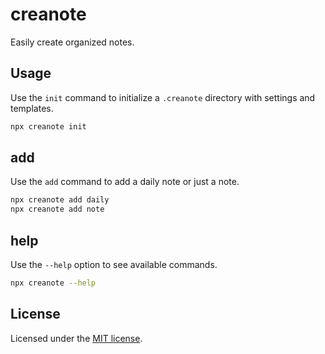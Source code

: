 # creanote

Easily create organized notes.

## Usage

Use the `init` command to initialize a `.creanote` directory with settings and templates.

```bash
npx creanote init
```

## add

Use the `add` command to add a daily note or just a note.

```bash
npx creanote add daily
npx creanote add note
```

## help

Use the `--help` option to see available commands.

```sh
npx creanote --help
```

## License

Licensed under the [MIT license](./LICENSE).
